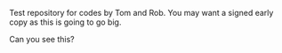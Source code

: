 Test repository for codes by Tom and Rob.  You may want a signed early copy as this is going to go big.

Can you see this?
